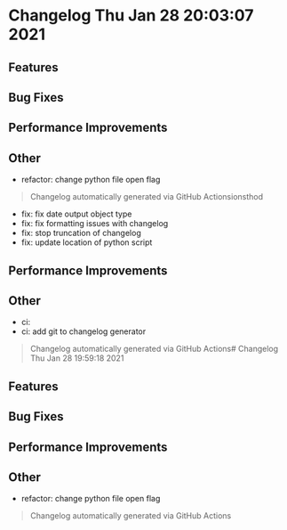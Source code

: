 # Changelog Thu Jan 28 20:03:07 2021 

## Features


## Bug Fixes


## Performance Improvements


## Other

* refactor: change python file open flag


 > Changelog automatically generated via GitHub Actionsionsthod
* fix: fix date output object type
* fix: fix formatting issues with changelog
* fix: stop truncation of changelog
* fix: update location of python script

## Performance Improvements


## Other

* ci:
* ci: add git to changelog generator


 > Changelog automatically generated via GitHub Actions# Changelog Thu Jan 28 19:59:18 2021 

## Features


## Bug Fixes


## Performance Improvements


## Other

* refactor: change python file open flag


 > Changelog automatically generated via GitHub Actions